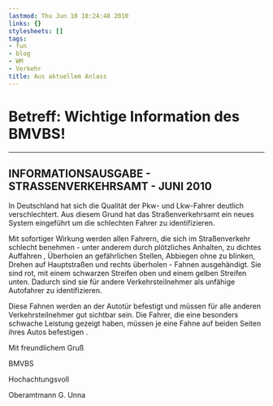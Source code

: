 ```yaml
---
lastmod: Thu Jun 10 10:24:48 2010
links: {}
stylesheets: []
tags:
- fun
- blog
- WM
- Verkehr
title: Aus aktuellem Anlass
---
```



# Betreff: Wichtige Information des BMVBS!

-----

##  INFORMATIONSAUSGABE - STRASSENVERKEHRSAMT - JUNI 2010


In Deutschland hat sich die Qualität der Pkw- und Lkw-Fahrer deutlich verschlechtert. Aus diesem Grund hat das Straßenverkehrsamt ein neues System eingeführt um die schlechten Fahrer zu identifizieren.

Mit sofortiger Wirkung werden allen Fahrern, die sich im Straßenverkehr schlecht benehmen - unter anderem durch plötzliches Anhalten, zu dichtes Auffahren , Überholen an gefährlichen Stellen, Abbiegen ohne zu blinken, Drehen auf Hauptstraßen und rechts überholen - Fahnen ausgehändigt. Sie sind rot, mit einem schwarzen Streifen oben und einem gelben Streifen unten. Dadurch sind sie für andere Verkehrsteilnehmer als unfähige Autofahrer zu identifizieren.


Diese Fahnen werden an der Autotür befestigt und müssen für alle anderen Verkehrsteilnehmer gut sichtbar sein.
Die Fahrer, die eine besonders schwache Leistung gezeigt haben, müssen je eine Fahne auf beiden Seiten ihres Autos befestigen . 


Mit freundlichem Gruß

BMVBS

Hochachtungsvoll

Oberamtmann G. Unna


